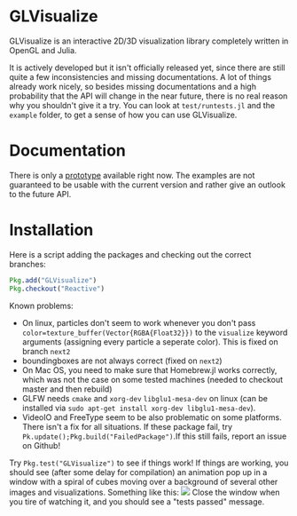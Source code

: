 # GLVisualize

GLVisualize is an interactive 2D/3D visualization library completely written in OpenGL and Julia.

It is actively developed but it isn't officially released yet, since there are still quite a few
inconsistencies and missing documentations.
A lot of things already work nicely, so besides missing documentations and a high probability that the API will change in the near future, there is no real reason why you shouldn't give it a try.
You can look at `test/runtests.jl` and the `example` folder, to get a sense of how you can use GLVisualize.

# Documentation

There is only a [prototype](http://simondanisch.github.io/) available right now.
The examples are not guaranteed to be usable with the current version and rather give an outlook to the future API.


# Installation

Here is a script adding the packages and checking out the correct branches:

```Julia
Pkg.add("GLVisualize")
Pkg.checkout("Reactive")
```


Known problems:
- On linux, particles don't seem to work whenever you don't pass `color=texture_buffer(Vector{RGBA{Float32}})` to the `visualize` keyword arguments (assigning every particle a seperate color). This is fixed on branch `next2`
- boundingboxes are not always correct (fixed on `next2`)
- On Mac OS, you need to make sure that Homebrew.jl works correctly, which was not the case on some tested machines (needed to checkout master and then rebuild)
- GLFW needs `cmake` and `xorg-dev` `libglu1-mesa-dev` on linux (can be installed via `sudo apt-get install xorg-dev libglu1-mesa-dev`).
- VideoIO and FreeType seem to be also problematic on some platforms. There isn't a fix for all situations. If these package fail, try `Pk.update();Pkg.build("FailedPackage")`.If this still fails, report an issue on Github!

Try `Pkg.test("GLVisualize")` to see if things work! If things are working, you should see (after some delay for compilation) an animation pop up in a window with a spiral of cubes moving over a background of several other images and visualizations. Something like this:
![](https://github.com/JuliaGL/GLVisualize.jl/blob/master/docs/testsuite.gif?raw=true)
Close the window when you tire of watching it, and you should see a "tests passed" message.
